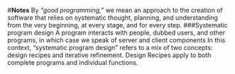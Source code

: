 #**Notes** 
By *“good programming,”* we mean an approach to the creation of software that relies on systematic thought, planning, and understanding from
the very beginning, at every stage, and for every step.
###Systematic program design
A program interacts with people, dubbed users, and other programs, in which case we speak of server and client components
In this context, “systematic program design” refers to a mix of two concepts: design recipes and iterative refinement.
Design Recipes apply to both complete programs and individual functions.